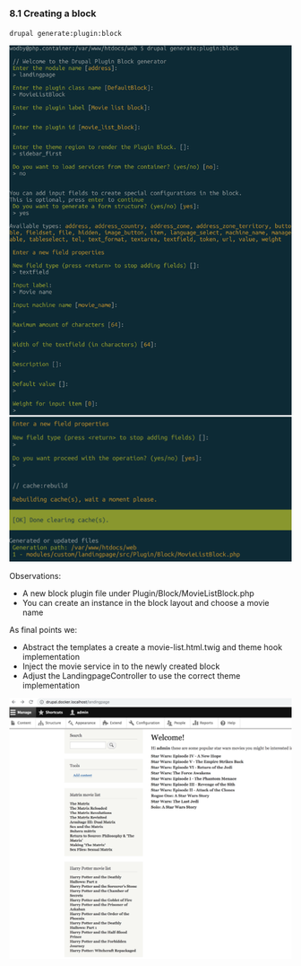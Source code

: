 ### 8.1 Creating a block

`drupal generate:plugin:block`

![](step-8.1.png)
![](step-8.2.png)

Observations:
 - A new block plugin file under Plugin/Block/MovieListBlock.php
 - You can create an instance in the block layout and choose a movie name

As final points we:
 - Abstract the templates a create a movie-list.html.twig and theme hook implementation
 - Inject the movie service in to the newly created block
 - Adjust the LandingpageController to use the correct theme implementation

![](step-8.3.png)